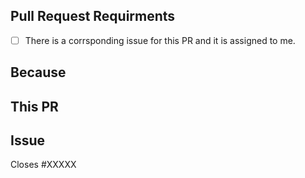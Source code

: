 ## Pull Request Requirments

<!-- Replace the whitespace between the square brackets with an 'x', e.g. [x]. After you create the PR, they will become checked otherwise they will stay unchecked. -->

- [ ] There is a corrsponding issue for this PR and it is assigned to me.

## Because

<!-- Summarize the purpose or reasons for this PR, e.g. what problem it solves or what benefit it provides. -->

## This PR

<!-- A bullet point list of one or more items describing the specific changes. -->

## Issue

<!--
If this PR closes an open issue in this repo, replace the XXXXX below with the issue number, e.g. Closes #2013. -->

Closes #XXXXX
